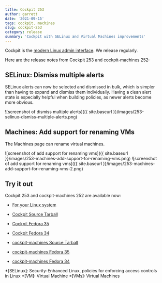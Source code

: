 ```yaml
---
title: Cockpit 253
author: garrett
date: '2021-09-15'
tags: cockpit, machines
slug: cockpit-253
category: release
summary: 'Cockpit with SELinux and Virtual Machines improvements'
---
```


Cockpit is the [modern Linux admin interface](https://cockpit-project.org/).
We release regularly.

Here are the release notes from Cockpit 253 and cockpit-machines 252:


## SELinux: Dismiss multiple alerts

SELinux alerts can now be selected and dismissed in bulk, which is simpler than having to expand and dismiss them individually. Having a clean alert state is especially helpful when building policies, as newer alerts become more obvious.

![screenshot of dismiss multiple alerts]({{ site.baseurl }}/images/253-selinux-dismiss-multiple-alerts.png)

## Machines: Add support for renaming VMs

The Machines page can rename virtual machines.

![screenshot of add support for renaming vms]({{ site.baseurl }}/images/253-machines-add-support-for-renaming-vms.png)
![screenshot of add support for renaming vms]({{ site.baseurl }}/images/253-machines-add-support-for-renaming-vms-2.png)

## Try it out

Cockpit 253 and cockpit-machines 252 are available now:

* [For your Linux system](https://cockpit-project.org/running.html)

* [Cockpit Source Tarball](https://github.com/cockpit-project/cockpit/releases/tag/253)
* [Cockpit Fedora 35](https://bodhi.fedoraproject.org/updates/FEDORA-2021-0361029ac6)
* [Cockpit Fedora 34](https://bodhi.fedoraproject.org/updates/FEDORA-2021-daa1d318e6)
* [cockpit-machines Source Tarball](https://github.com/cockpit-project/cockpit-machines/releases/tag/252)
* [cockpit-machines Fedora 35](https://bodhi.fedoraproject.org/updates/FEDORA-2021-6f908905a2)
* [cockpit-machines Fedora 34](https://bodhi.fedoraproject.org/updates/FEDORA-2021-d7291a62d4)

*[SELinux]: Security-Enhanced Linux, policies for enforcing access controls in Linux
*[VM]: Virtual Machine
*[VMs]: Virtual Machines
